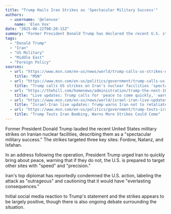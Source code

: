 ```yaml
---
title: "Trump Hails Iran Strikes as 'Spectacular Military Success'"
authors:
  - username: '@elenvox'
    name: 'Elen Vox'
date: "2025-06-22T08:20:15Z"
summary: "Former President Donald Trump has declared the recent U.S. strikes on Iranian nuclear facilities a \"spectacular military success,\" urging Iran to pursue peace or face further action."
tags:
  - "Donald Trump"
  - "Iran"
  - "US Military"
  - "Middle East"
  - "Foreign Policy"
sources:
  - url: "https://www.msn.com/en-us/news/world/trump-calls-us-strikes-on-iran-a-spectacular-military-success/ar-AA1Hazen"
    title: "MSN"
  - url: "https://www.msn.com/en-us/politics/government/trump-calls-us-strikes-on-iran-s-nuclear-facilities-spectacular-success/ar-AA1HaHOI"
    title: "Trump calls US strikes on Iran's nuclear facilities 'spectacular success'"
  - url: "https://thehill.com/homenews/administration/trump-the-next-100-days/5362361-live-updates-us-drops-bombs-on-iranian-nuclear-sites/?ipid=promo-link-block1"
    title: "Live updates: Trump calls for 'peace to come quickly,' warns of potential further strikes on Iran"
  - url: "https://www.msn.com/en-us/news/world/israel-iran-live-updates-trump-warns-iran-not-to-retaliate-after-u-s.-strikes-nuclear-sites/ar-AA1HblJI"
    title: "Israel-Iran live updates: Trump warns Iran not to retaliate after U.S. strikes nuclear sites"
  - url: "https://www.msn.com/en-us/politics/government/trump-touts-iran-bombing-warns-more-strikes-could-come/ar-AA1HaOMy"
    title: "Trump Touts Iran Bombing, Warns More Strikes Could Come"
---
```


Former President Donald Trump lauded the recent United States military strikes on Iranian nuclear facilities, describing them as a "spectacular military success." The strikes targeted three key sites: Fordow, Natanz, and Isfahan.

In an address following the operation, President Trump urged Iran to quickly bring about peace, warning that if they do not, the U.S. is prepared to target other sites with "speed" and "precision."

Iran's top diplomat has reportedly condemned the U.S. action, labeling the attack as "outrageous" and cautioning that it would have "everlasting consequences."

Initial social media reaction to Trump's statement and the strikes appears to be largely positive, though there is also ongoing debate surrounding the situation.
